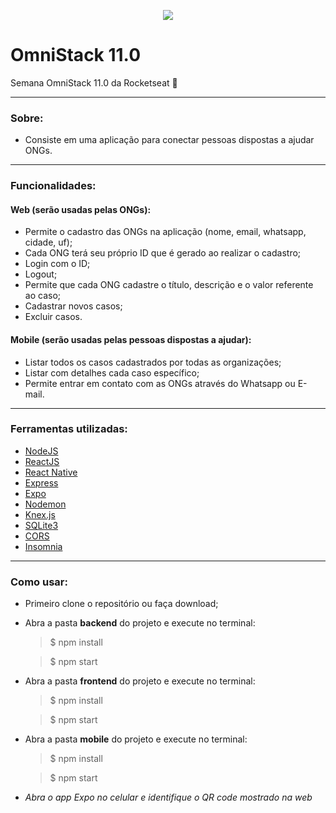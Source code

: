 <p align="center">
  <img src="https://user-images.githubusercontent.com/12499627/78029322-c47a5080-7336-11ea-90dd-617a15e074ce.png">
</p>

# OmniStack 11.0
Semana OmniStack 11.0 da Rocketseat 🚀

<hr/>

### Sobre:
- Consiste em uma aplicação para conectar pessoas dispostas a ajudar ONGs.

<hr/>

### Funcionalidades:
#### Web (serão usadas pelas ONGs):
- Permite o cadastro das ONGs na aplicação (nome, email, whatsapp, cidade, uf);
- Cada ONG terá seu próprio ID que é gerado ao realizar o cadastro;
- Login com o ID;
- Logout;
- Permite que cada ONG cadastre o título, descrição e o valor referente ao caso;
- Cadastrar novos casos;
- Excluir casos.

#### Mobile (serão usadas pelas pessoas dispostas a ajudar):
- Listar todos os casos cadastrados por todas as organizações;
- Listar com detalhes cada caso específico;
- Permite entrar em contato com as ONGs através do Whatsapp ou E-mail.

<hr/>

### Ferramentas utilizadas:
- [NodeJS](https://nodejs.org/en/)
- [ReactJS](https://pt-br.reactjs.org/)
- [React Native](https://reactnative.dev/)
- [Express](https://expressjs.com/)
- [Expo](https://expo.io/)
- [Nodemon](https://nodemon.io/)
- [Knex.js](http://knexjs.org/)
- [SQLite3](https://www.sqlite.org/)
- [CORS](https://developer.mozilla.org/pt-BR/docs/Web/HTTP/Controle_Acesso_CORS)
- [Insomnia](https://insomnia.rest/)

<hr/>

### Como usar:
- Primeiro clone o repositório ou faça download;
- Abra a pasta <b>backend</b> do projeto e execute no terminal:
  > $ npm install
  
  > $ npm start
  
- Abra a pasta <b>frontend</b> do projeto e execute no terminal:
  > $ npm install
  
  > $ npm start
  
- Abra a pasta <b>mobile</b> do projeto e execute no terminal:
  > $ npm install
  
  > $ npm start
  
- <i>Abra o app Expo no celular e identifique o QR code mostrado na web</i>
